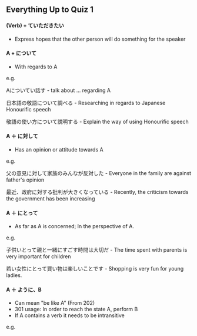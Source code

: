 ## Everything Up to Quiz 1

#### (Verb) + ていただきたい
- Express hopes that the other person will do something for the speaker

#### A + について

- With regards to A

e.g.

Aについてい話す - talk about ... regarding A

日本語の敬語について調べる - Researching in regards to Japanese Honourific speech

敬語の使い方について説明する - Explain the way of using Honourific speech

#### A ＋ に対して

- Has an opinion or attitude towards A

e.g.

父の意見に対して家族のみんなが反対した - Everyone in the family are against father's opinion

最近、政府に対する批判が大きくなっている - Recently, the criticism towards the government has been increasing

#### A ＋ にとって

- As far as A is concerned; In the perspective of A.

e.g.

子供いとって親と一緒にすごす時間は大切だ - The time spent with parents is very important for children

若い女性にとって買い物は楽しいことです - Shopping is very fun for young ladies.

#### A ＋ ように、B

- Can mean "be like A" (From 202)
- 301 usage: In order to reach the state A, perform B
- If A contains a verb it needs to be intransitive

e.g.